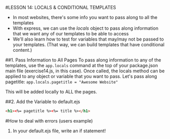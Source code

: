 #LESSON 14: LOCALS & CONDITIONAL TEMPLATES
- In most websites, there's some info you want to pass along to all the templates
- With express, we can use the *locals* object to pass along information that we want any of our templates to be able to access
- We'll also learn how to test for variables that may/may not be passed to your templates. (That way, we can build templates that have conditional content.)

##1. Pass Information to All Pages
To pass along information to any of the templates, use the `app.locals` command at the top of your package.json main file (exercise14.js, in this case). Once called, the locals method can be applied to any object or variable that you want to pass. Let's pass along pagetitle:
`app.locals.pagetitle = "Awesome Website"`

This will be added locally to ALL the pages.

##2. Add the Variable to default.ejs
```html
<h1><%= pagetitle %><%= title %></h1>
```

#How to deal with errors (users example)
1. In your default.ejs file, write an if statement!
